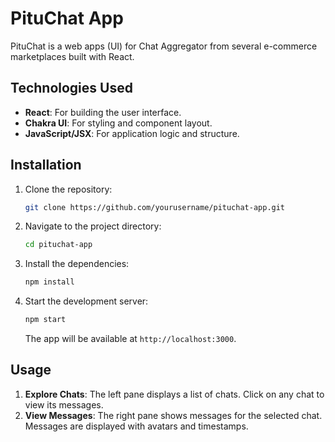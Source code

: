 # PituChat App

PituChat is a web apps (UI) for Chat Aggregator from several e-commerce marketplaces built with React.

## Technologies Used

- **React**: For building the user interface.
- **Chakra UI**: For styling and component layout.
- **JavaScript/JSX**: For application logic and structure.

## Installation

1. Clone the repository:
    ```bash
    git clone https://github.com/yourusername/pituchat-app.git
    ```

2. Navigate to the project directory:
    ```bash
    cd pituchat-app
    ```

3. Install the dependencies:
    ```bash
    npm install
    ```

4. Start the development server:
    ```bash
    npm start
    ```

    The app will be available at `http://localhost:3000`.

## Usage

1. **Explore Chats**: The left pane displays a list of chats. Click on any chat to view its messages.
2. **View Messages**: The right pane shows messages for the selected chat. Messages are displayed with avatars and timestamps.
